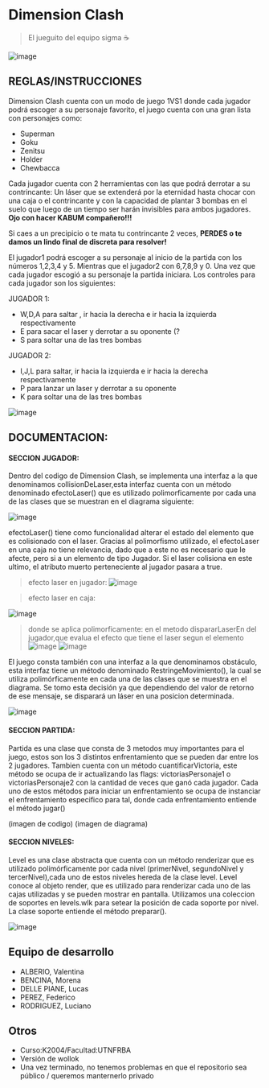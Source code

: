 # Dimension Clash 
> El jueguito del equipo sigma :coffee: 


![image](https://user-images.githubusercontent.com/102762669/198189678-c03070b9-5225-480c-9820-c14fcb6ecf6a.png)



## REGLAS/INSTRUCCIONES

Dimension Clash cuenta con un modo de juego 1VS1 donde cada jugador podrá escoger a su personaje favorito, el juego cuenta con una gran lista con personajes como: 

-	Superman
-	Goku
-	Zenitsu
-	Holder
-	Chewbacca

Cada jugador cuenta con 2 herramientas con las que podrá derrotar a su contrincante: Un láser que se extenderá por la eternidad hasta chocar con una caja 
o el contrincante y con la capacidad de plantar 3 bombas en el suelo que luego de un tiempo ser harán invisibles para ambos jugadores. **Ojo con hacer KABUM compañero!!!**

Si caes a un precipicio o te mata tu contrincante 2 veces, **PERDES o te damos un lindo final de discreta para resolver!** 

El jugador1 podrá escoger a su personaje al inicio de la partida con los números 1,2,3,4 y 5. Mientras que el jugador2 con 6,7,8,9 y 0.
Una vez que cada jugador escogió a su personaje la partida iniciara. Los controles para cada jugador son los siguientes: 

JUGADOR 1:
-	W,D,A para saltar , ir hacia la derecha e ir hacia la izquierda respectivamente
-	E para sacar el laser y derrotar a su oponente (?
-	S para soltar una de las tres bombas

JUGADOR 2:
-	I,J,L para saltar, ir hacia la izquierda e ir hacia la derecha respectivamente
-	P para lanzar un laser y derrotar a su oponente 
-	K para soltar una de las tres bombas

![image](https://user-images.githubusercontent.com/102762669/198189756-f01d30e5-31e8-4d78-8765-786bc47293d1.png)

## DOCUMENTACION:

#### SECCION JUGADOR: 


Dentro del codigo de Dimension Clash, se implementa una interfaz a la que denominamos collisionDeLaser,esta interfaz cuenta con un método denominado efectoLaser() que es utilizado polimorficamente por cada una de las clases que se muestran en el diagrama siguiente: 

![image](https://user-images.githubusercontent.com/102762669/198192851-04796a1a-0669-46c9-939f-6f42bb4fbd93.png)

efectoLaser() tiene como funcionalidad alterar el estado del elemento que es colisionado con el laser. Gracias al polimorfismo utilizado, el efectoLaser en una caja no tiene relevancia, dado que a este no es necesario que le afecte, pero si a un elemento de tipo Jugador. Si el laser colisiona en este ultimo, el atributo muerto perteneciente al jugador pasara a true.

>efecto laser en jugador:
![image](https://user-images.githubusercontent.com/102762669/198192934-c7ac0240-82ac-4e95-a902-a00eee56f3c3.png)

>efecto laser en caja: 


![image](https://user-images.githubusercontent.com/102762669/198193020-76a57f83-dcd8-48aa-b52f-f75657dcac7e.png)

>donde se aplica polimorficamente: en el metodo dispararLaserEn del jugador,que evalua el efecto que tiene el laser segun el elemento
![image](https://user-images.githubusercontent.com/102762669/198193115-868159e1-a4a0-4477-b174-3f65a4f5adfa.png)
![image](https://user-images.githubusercontent.com/102762669/198193194-ac5a83d7-7720-4fd7-8fe5-5a98e5792684.png)

El juego consta también con una interfaz a la que denominamos obstáculo, esta interfaz tiene un método denominado RestringeMovimiento(), la cual se utiliza polimórficamente en cada una de las clases que se muestra en el diagrama. Se tomo esta decisión ya que dependiendo del valor de retorno de ese mensaje, se disparará un láser en una posicion determinada.

![image](https://user-images.githubusercontent.com/102762669/198196339-4aa8340b-15a2-4809-b98a-9251091883b1.png)


#### SECCION PARTIDA: 


Partida es una clase que consta de 3 metodos muy importantes para el juego, estos son los 3 distintos enfrentamiento que se pueden dar entre los 2 jugadores.
Tambien cuenta con un método cuantificarVictoria, este método se ocupa de ir actualizando las flags: victoriasPersonaje1 o victoriasPersonaje2 con la cantidad de 
veces que ganó cada jugador. 
Cada uno de estos métodos para iniciar un enfrentamiento se ocupa de instanciar el enfrentamiento especifico para tal, donde cada enfrentamiento entiende el método jugar() 

(imagen de codigo)
(imagen de diagrama)

#### SECCION NIVELES: 


Level es una clase abstracta que cuenta con un método renderizar que es utilizado polimórficamente por cada nivel (primerNivel, segundoNivel y tercerNivel),cada uno de estos niveles hereda de la clase level. 
Level conoce al objeto render, que es utilizado para renderizar cada uno de las cajas utilizadas y se pueden mostrar en pantalla. Utilizamos una coleccion de 
soportes en levels.wlk para setear la posición de cada soporte por nivel. La clase soporte entiende el método preparar().

![image](https://user-images.githubusercontent.com/102762669/198193400-0a5aaea0-9800-4aa3-99c5-495b8be91562.png)


## Equipo de desarrollo

- ALBERIO, Valentina
- BENCINA, Morena
- DELLE PIANE, Lucas
- PEREZ, Federico
- RODRIGUEZ, Luciano

## Otros

- Curso:K2004/Facultad:UTNFRBA
- Versión de wollok
- Una vez terminado, no tenemos problemas en que el repositorio sea público / queremos manternerlo privado
